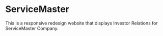# ServiceMaster

This is a responsive redesign website that displays Investor Relations for ServiceMaster Company.
